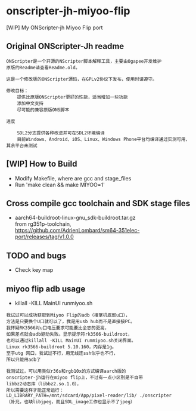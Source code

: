 # onscripter-jh-miyoo-flip
[WIP] My ONScripter-jh Miyoo Flip port

## Original ONScripter-Jh readme
```
ONScripter是一个开源的NScripter脚本解释工具，主要由Ogapee开发维护
原版的Readme请查看Readme.old。

这是一个修改版的ONScripter源码，在GPLv2协议下发布，使用时请遵守。

修改目标：
	提供比原版ONScripter更好的性能，适当增加一些功能
	添加中文支持
	尽可能的兼容原版ONS脚本
	
进度

	SDL2分支提供各种改进并可在SDL2环境编译
	目前Windows、Android、iOS、Linux、Windows Phone平台均编译通过实测可用，其余平台未测试
```

## [WIP] How to Build  
* Modify Makefile, where are gcc and stage_files   
* Run 'make clean && make MIYOO=1'  

## Cross compile gcc toolchain and SDK stage files    
* aarch64-buildroot-linux-gnu_sdk-buildroot.tar.gz  
from rg351p-toolchain,  
https://github.com/AdrienLombard/sm64-351elec-port/releases/tag/v1.0.0  

## TODO and bugs   
* Check key map  

## miyoo flip adb usage  
* killall -KILL MainUI runmiyoo.sh
```
我试过可以成功获取到Miyoo Flip的adb（接掌机底部u口），
方法是只要换个U口就可以了，我是用usb hub而不是直接接PC。
我怀疑RK3566对u口电压要求可能要比全志的更高，
如果差点就会adb驱动失败。显示提示符rk3566-buildroot，
也可以通过killall -KILL MainUI runmiyoo.sh关闭界面。
Linux rk3566-buildroot 5.10.160，内存是1g。
至于utg 网口，我试过不行，用无线连ssh似乎也不行，
所以只能用adb了

我测试过，可以用类似r36s和rgb10x的方式编译aarch版的
onscripter-jh运行在miyoo flip上，不过有一点小区别是不自带
libbz2动态库（libbz2.so.1.0），
所以需要这样才能正常运行：
LD_LIBRARY_PATH=/mnt/sdcard/App/pixel-reader/lib/ ./onscripter ​​​
（补充，也缺libjpeg，而且SDL_image工作也显示不了jpeg）

```
